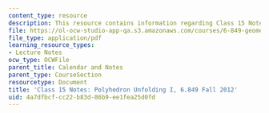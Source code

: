 ```yaml
---
content_type: resource
description: This resource contains information regarding Class 15 Notes, Fall 2012.
file: https://ol-ocw-studio-app-qa.s3.amazonaws.com/courses/6-849-geometric-folding-algorithms-linkages-origami-polyhedra-fall-2012/4a7dfbcfcc22b83d86b9ee1fea25d0fd_MIT6_849F12_C15.pdf
file_type: application/pdf
learning_resource_types:
- Lecture Notes
ocw_type: OCWFile
parent_title: Calendar and Notes
parent_type: CourseSection
resourcetype: Document
title: 'Class 15 Notes: Polyhedron Unfolding I, 6.849 Fall 2012'
uid: 4a7dfbcf-cc22-b83d-86b9-ee1fea25d0fd
---
```

